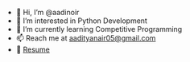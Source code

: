 - 👋 Hi, I’m @aadinoir
- 👀 I’m interested in Python Development
- 🌱 I’m currently learning Competitive Programming
- 📫 Reach me at [aadityanair05@gmail.com](mailto:aadityanair05@gmail.com)
- 📃 [Resume](https://drive.google.com/file/d/1Q2VmvZpx4BUK42IWRB10j7UUvSi7S_O1/view?usp=sharing)

<!---
aadinoir/aadinoir is a ✨ special ✨ repository because its `README.md` (this file) appears on your GitHub profile.
You can click the Preview link to take a look at your changes.
--->
